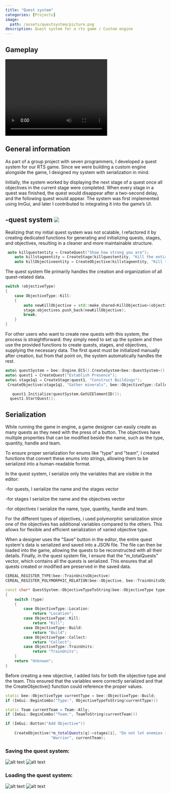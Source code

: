 ```yaml
---
title: "Quest system"
categories: [Projects]
image: 
  path: /assets/questsystem/picture.png
description: Quest system for a rts game / Custom engine
---
```


## Gameplay

<video width="320" height="240" controls>
  <source src="../assets/questsystem/questchain.mp4" type="video/mp4">
</video>

## General information

As part of a group project with seven programmers, I developed a quest system for our RTS game. Since we were building a custom engine alongside the game, I designed my system with serialization in mind.

Initially, the system worked by displaying the next stage of a quest once all objectives in the current stage were completed. When every stage in a quest was finished, the quest would disappear after a two-second delay, and the following quest would appear. The system was first implemented using ImGui, and later I contributed to integrating it into the game’s UI.

-quest system
<img src = "../assets/questsystem/questevidence.gif"></img>
-

Realizing that my initial quest system was not scalable, I refactored it by creating dedicated functions for generating and initializing quests, stages, and objectives, resulting in a cleaner and more maintainable structure.

```cpp
 auto killquestentity = CreateQuest("Show how strong you are");
    auto killstageentity = CreateStage(killquestentity, "Kill the entire enemy army");
    auto killObjectiveentity = CreateObjective(killstageentity, "Kill the entire enemy army", Kill, 4);
```

The quest system file primarily handles the creation and organization of all quest-related data.
```cpp
switch (objectiveType)
{
    case ObjectiveType::Kill:
    {
        auto newKillObjective = std::make_shared<KillObjective>(objectiveName, objectiveQuantity, lookForHandle);
        stage.objectives.push_back(newKillObjective);
        break;
    }
}
```

For other users who want to create new quests with this system, the process is straightforward: they simply need to set up the system and then use the provided functions to create quests, stages, and objectives, supplying the necessary data. The first quest must be initialized manually after creation, but from that point on, the system automatically handles the rest.

```cpp
auto& questSystem = bee::Engine.ECS().CreateSystem<bee::QuestSystem>();
auto& quest1 = CreateQuest("Establish Presence");
auto& stage1q1 = CreateStage(quest1, "Construct Buildings");
 CreateObjective(stage1q1, "Gather minerals", bee::ObjectiveType::Collect, 30, "Minerals");

   quest1.Initialize(questSystem.GetUIElementID());
  quest1.StartQuest();
 ```

 ## Serialization

 While running the game in engine, a game designer can easily create as many quests as they need with the press of a button. The objectives have multiple properties that can be modified beside the name, such as the type, quantity, handle and team.

To ensure proper serialization for enums like "type" and "team", I created functions that convert these enums into strings, allowing them to be serialized into a human-readable format.

In the quest system, I serialize only the variables that are visible in the editor: 

-for quests, I serialize the name and the stages vector 

-for stages I serialize the name and the objectives vector 

-for objectives I serialize the name, type, quantity, handle and team.

For the different types of objectives, i used polymorphic serialization since one of the objectives has additional variables compared to the others. This allows for flexible and efficient serialization of varied objective type.

When a designer uses the "Save" button in the editor, the entire quest system's data is serialized and saved into a JSON file. The file can then be loaded into the game, allowing the quests to be reconstructed with all their details. Finally, in the quest system file, I ensure that the "m_totalQuests" vector, which contains all the quests is serialized. This ensures that all quests created or modified are preserved in the saved data.


```cpp
CEREAL_REGISTER_TYPE(bee::TrainUnitsObjective)
CEREAL_REGISTER_POLYMORPHIC_RELATION(bee::Objective, bee::TrainUnitsObjective)

const char* QuestSystem::ObjectiveTypeToString(bee::ObjectiveType type)
{
    switch (type)
    {
        case ObjectiveType::Location:
            return "Location";
        case ObjectiveType::Kill:
            return "Kill";
        case ObjectiveType::Build:
            return "Build";
        case ObjectiveType::Collect:
            return "Collect";
        case ObjectiveType::TrainUnits:
            return "TrainUnits";
    }
    return "Unknown";
}
```

Before creating a new objective, I added lists for both the objective type and the team. This ensured that the variables were correctly serialized and that the CreateObjective() function could reference the proper values.

```cpp
static bee::ObjectiveType currentType = bee::ObjectiveType::Build;
if (ImGui::BeginCombo("Type:", ObjectiveTypeToString(currentType)))

static Team currentTeam = Team::Ally;
if (ImGui::BeginCombo("Team:", TeamToString(currentTeam)))

if (ImGui::Button("Add Objective"))
    
    CreateObjective(*m_totalQuests[q]->stages[i], "Do not let enemies in the base", currentType, 10,
                    "Warrior", currentTeam);

```

### Saving the quest system:
![alt text](../assets/questsystem/final.gif)
![alt text](../assets/questsystem/savingfinal.png)

### Loading the quest system:
![alt text](../assets/questsystem/loadfinal.gif)
![alt text](../assets/questsystem/ya_questname.json.png)